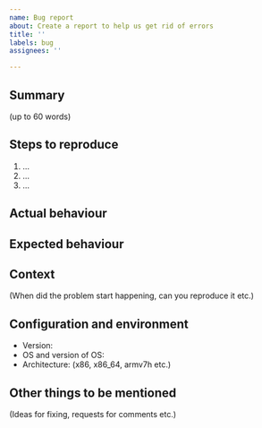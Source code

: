 ```yaml
---
name: Bug report
about: Create a report to help us get rid of errors
title: ''
labels: bug
assignees: ''

---
```


## Summary

(up to 60 words)

## Steps to reproduce

1. …
2. …
3. …

## Actual behaviour

## Expected behaviour

## Context

(When did the problem start happening, can you reproduce it etc.)

## Configuration and environment

 - Version:
 - OS and version of OS:
 - Architecture: (x86, x86_64, armv7h etc.)

## Other things to be mentioned

(Ideas for fixing, requests for comments etc.)
